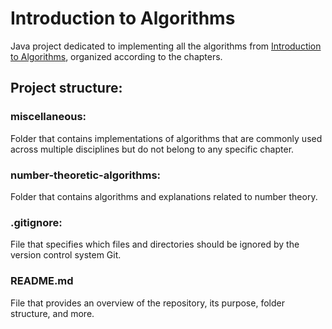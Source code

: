 # Introduction to Algorithms
Java project dedicated to implementing all the algorithms from 
[Introduction to Algorithms](https://mitpress.mit.edu/9780262533058/introduction-to-algorithms/), organized according to 
the chapters.

## Project structure:
### miscellaneous:
Folder that contains implementations of algorithms that are commonly used across multiple disciplines but do not belong 
to any specific chapter.

### number-theoretic-algorithms:
Folder that contains algorithms and explanations related to number theory.

### .gitignore:
File that specifies which files and directories should be ignored by the version control system Git.

### README.md
File that provides an overview of the repository, its purpose, folder structure, and more.
  